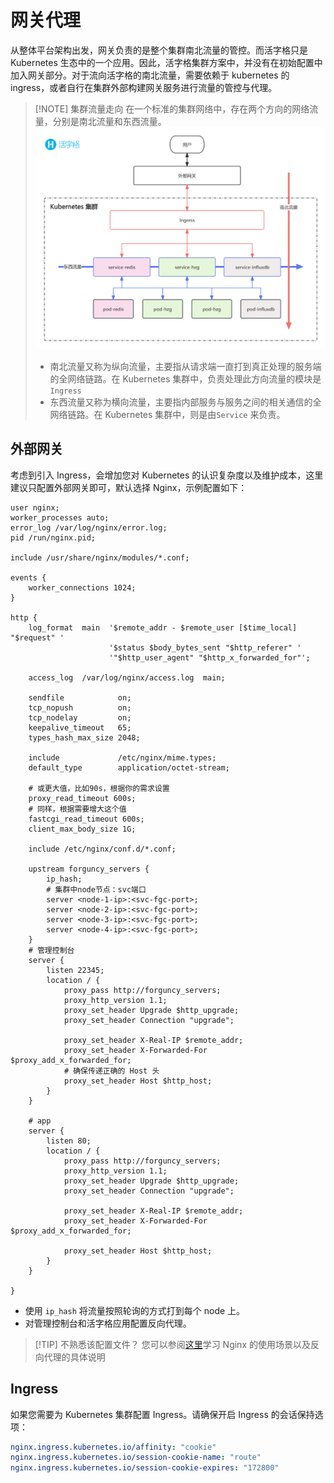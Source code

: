 # 网关代理

从整体平台架构出发，网关负责的是整个集群南北流量的管控。而活字格只是 Kubernetes 生态中的一个应用。因此，活字格集群方案中，并没有在初始配置中加入网关部分。对于流向活字格的南北流量，需要依赖于 kubernetes 的 ingress，或者自行在集群外部构建网关服务进行流量的管控与代理。

> [!NOTE] 集群流量走向
> 在一个标准的集群网络中，存在两个方向的网络流量，分别是南北流量和东西流量。
> ![集群流量走向](../images/cluster-traffic.png)
>
> -   南北流量又称为纵向流量，主要指从请求端一直打到真正处理的服务端的全网络链路。在 Kubernetes 集群中，负责处理此方向流量的模块是 `Ingress`
> -   东西流量又称为横向流量，主要指内部服务与服务之间的相关通信的全网络链路。在 Kubernetes 集群中，则是由`Service` 来负责。

## 外部网关

考虑到引入 Ingress，会增加您对 Kubernetes 的认识复杂度以及维护成本，这里建议只配置外部网关即可，默认选择 Nginx，示例配置如下：

```nginx
user nginx;
worker_processes auto;
error_log /var/log/nginx/error.log;
pid /run/nginx.pid;

include /usr/share/nginx/modules/*.conf;

events {
    worker_connections 1024;
}

http {
    log_format  main  '$remote_addr - $remote_user [$time_local] "$request" '
                      '$status $body_bytes_sent "$http_referer" '
                      '"$http_user_agent" "$http_x_forwarded_for"';

    access_log  /var/log/nginx/access.log  main;

    sendfile            on;
    tcp_nopush          on;
    tcp_nodelay         on;
    keepalive_timeout   65;
    types_hash_max_size 2048;

    include             /etc/nginx/mime.types;
    default_type        application/octet-stream;

    # 或更大值，比如90s，根据你的需求设置
    proxy_read_timeout 600s;
    # 同样，根据需要增大这个值
    fastcgi_read_timeout 600s;
    client_max_body_size 1G;

    include /etc/nginx/conf.d/*.conf;

    upstream forguncy_servers {
        ip_hash;
        # 集群中node节点：svc端口
        server <node-1-ip>:<svc-fgc-port>;
        server <node-2-ip>:<svc-fgc-port>;
        server <node-3-ip>:<svc-fgc-port>;
        server <node-4-ip>:<svc-fgc-port>;
    }
    # 管理控制台
    server {
        listen 22345;
        location / {
            proxy_pass http://forguncy_servers;
            proxy_http_version 1.1;
            proxy_set_header Upgrade $http_upgrade;
            proxy_set_header Connection "upgrade";

            proxy_set_header X-Real-IP $remote_addr;
            proxy_set_header X-Forwarded-For $proxy_add_x_forwarded_for;
            # 确保传递正确的 Host 头
            proxy_set_header Host $http_host;
        }
    }

    # app
    server {
        listen 80;
        location / {
            proxy_pass http://forguncy_servers;
            proxy_http_version 1.1;
            proxy_set_header Upgrade $http_upgrade;
            proxy_set_header Connection "upgrade";

            proxy_set_header X-Real-IP $remote_addr;
            proxy_set_header X-Forwarded-For $proxy_add_x_forwarded_for;

            proxy_set_header Host $http_host;
        }
    }

}
```

-   使用 `ip_hash` 将流量按照轮询的方式打到每个 node 上。
-   对管理控制台和活字格应用配置反向代理。

> [!TIP] 不熟悉该配置文件？
> 您可以参阅[这里](/solution/gateway/introduction)学习 Nginx 的使用场景以及反向代理的具体说明

## Ingress

如果您需要为 Kubernetes 集群配置 Ingress。请确保开启 Ingress 的会话保持选项：

```yaml
nginx.ingress.kubernetes.io/affinity: "cookie"
nginx.ingress.kubernetes.io/session-cookie-name: "route"
nginx.ingress.kubernetes.io/session-cookie-expires: "172800"
```
